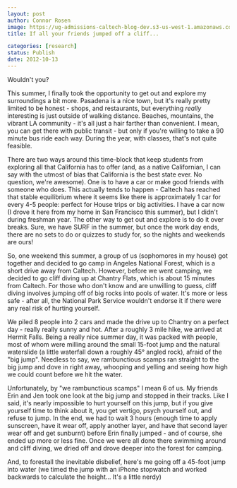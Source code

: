 ```yaml
---
layout: post
author: Connor Rosen
image: https://ug-admissions-caltech-blog-dev.s3-us-west-1.amazonaws.com/old_pictures/caltech_as_it_happens/6a0105349b8251970b017d3ca15107970c.jpg
title: If all your friends jumped off a cliff...

categories: [research]
status: Publish
date: 2012-10-13
---
```



Wouldn't you?

This summer, I finally took the opportunity to get out and explore my surroundings a bit more. Pasadena is a nice town, but it's really pretty limited to be honest - shops, and restaurants, but everything *really* interesting is just outside of walking distance. Beaches, mountains, the vibrant LA community - it's all just a hair farther than convenient. I mean, you can get there with public transit - but only if you're willing to take a 90 minute bus ride each way. During the year, with classes, that's not quite feasible.

There are two ways around this time-block that keep students from exploring all that California has to offer (and, as a native Californian, I can say with the utmost of bias that California is the best state ever. No question, we're awesome). One is to have a car or make good friends with someone who does. This actually tends to happen - Caltech has reached that stable equilibrium where it seems like there is approximately 1 car for every 4-5 people: perfect for House trips or big activities. I have a car now (I drove it here from my home in San Francisco this summer), but I didn't during freshman year. The other way to get out and explore is to do it over breaks. Sure, we have SURF in the summer, but once the work day ends, there are no sets to do or quizzes to study for, so the nights and weekends are ours!

So, one weekend this summer, a group of us (sophomores in my house) got together and decided to go camp in Angeles National Forest, which is a short drive away from Caltech. However, before we went camping, we decided to go cliff diving up at Chantry Flats, which is about 15 minutes from Caltech. For those who don't know and are unwilling to guess, cliff diving involves jumping off of big rocks into pools of water. It's more or less safe - after all, the National Park Service wouldn't endorse it if there were any real risk of hurting yourself.

We piled 8 people into 2 cars and made the drive up to Chantry on a perfect day - really really sunny and hot. After a roughly 3 mile hike, we arrived at Hermit Falls. Being a really nice summer day, it was packed with people, most of whom were milling around the small 15-foot jump and the natural waterslide (a little waterfall down a roughly 45° angled rock), afraid of the "big jump". Needless to say, we rambunctious scamps ran straight to the big jump and dove in right away, whooping and yelling and seeing how high we could count before we hit the water.

Unfortunately, by "we rambunctious scamps" I mean 6 of us. My friends Erin and Jen took one look at the big jump and stopped in their tracks. Like I said, it's nearly impossible to hurt yourself on this jump, but if you give yourself time to think about it, you get vertigo, psych yourself out, and refuse to jump. In the end, we had to wait 3 hours (enough time to apply sunscreen, have it wear off, apply another layer, and have that second layer wear off and get sunburnt) before Erin finally jumped - and of course, she ended up more or less fine. Once we were all done there swimming around and cliff diving, we dried off and drove deeper into the forest for camping.

And, to forestall the inevitable disbelief, here's me going off a 45-foot jump into water (we timed the jump with an iPhone stopwatch and worked backwards to calculate the height... It's a little nerdy)

